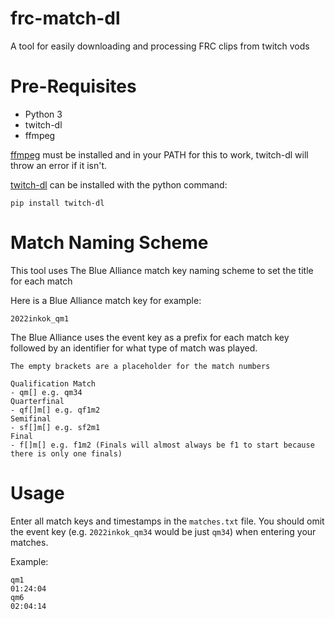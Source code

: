# frc-match-dl
A tool for easily downloading and processing FRC clips from twitch vods

# Pre-Requisites
- Python 3
- twitch-dl
- ffmpeg

[ffmpeg](https://www.ffmpeg.org/download.html) must be installed and in your PATH for this to work, twitch-dl will throw an error if it isn't.

[twitch-dl](https://github.com/ihabunek/twitch-dl) can be installed with the python command:
```
pip install twitch-dl
```

# Match Naming Scheme
This tool uses The Blue Alliance match key naming scheme to set the title for each match

Here is a Blue Alliance match key for example:
```
2022inkok_qm1
```
The Blue Alliance uses the event key as a prefix for each match key followed by an identifier for what
type of match was played.

```
The empty brackets are a placeholder for the match numbers

Qualification Match
- qm[] e.g. qm34
Quarterfinal
- qf[]m[] e.g. qf1m2
Semifinal
- sf[]m[] e.g. sf2m1
Final
- f[]m[] e.g. f1m2 (Finals will almost always be f1 to start because there is only one finals)
```

# Usage
Enter all match keys and timestamps in the ```matches.txt``` file. You should omit the event key (e.g. ```2022inkok_qm34``` would be just ```qm34```) when entering your matches.

Example:
```
qm1
01:24:04
qm6
02:04:14
```

